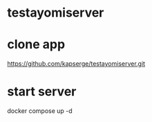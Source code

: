 # testayomiserver
# clone app
https://github.com/kapserge/testayomiserver.git
# start server 
docker compose up -d
